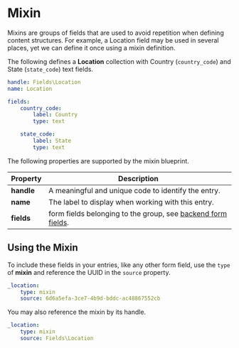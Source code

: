 # Mixin

Mixins are groups of fields that are used to avoid repetition when defining content structures. For example, a Location field may be used in several places, yet we can define it once using a mixin definition.

The following defines a **Location** collection with Country (`country_code`) and State (`state_code`) text fields.

```yaml
handle: Fields\Location
name: Location

fields:
    country_code:
        label: Country
        type: text

    state_code:
        label: State
        type: text
```

The following properties are supported by the mixin blueprint.

Property | Description
-------- | -------------
**handle** | A meaningful and unique code to identify the entry.
**name** | The label to display when working with this entry.
**fields** | form fields belonging to the group, see [backend form fields](../../element/definitions.md).


## Using the Mixin

To include these fields in your entries, like any other form field, use the `type` of **mixin** and reference the UUID in the `source` property.

```yaml
_location:
    type: mixin
    source: 6d6a5efa-3ce7-4b9d-bddc-ac48867552cb
```

You may also reference the mixin by its handle.

```yaml
_location:
    type: mixin
    source: Fields\Location
```
